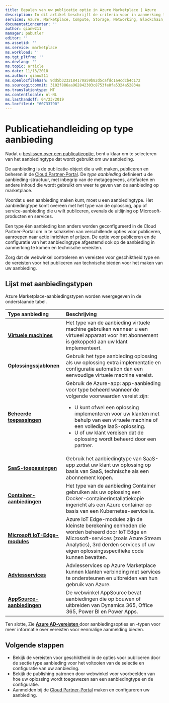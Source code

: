 ```yaml
---
title: Bepalen van uw publicatie optie in Azure Marketplace | Azure
description: In dit artikel beschrijft de criteria voor in aanmerking te komen en publiceren vereisten partners probeert te begrijpen hoe u apps publiceren naar de Azure Marketplace.
services: Azure, Marketplace, Compute, Storage, Networking, Blockchain, Security
documentationcenter: ''
author: qianw211
manager: pabutler
editor: ''
ms.assetid: ''
ms.service: marketplace
ms.workload: ''
ms.tgt_pltfrm: ''
ms.devlang: ''
ms.topic: article
ms.date: 11/13/2018
ms.author: qianw211
ms.openlocfilehash: 9dd5b3232184170a59b82d5cafdc1a4cdcb4c172
ms.sourcegitcommit: 3102f886aa962842303c8753fe8fa5324a52834a
ms.translationtype: MT
ms.contentlocale: nl-NL
ms.lasthandoff: 04/23/2019
ms.locfileid: "60733790"
---
```

# <a name="publishing-guide-by-offer-type"></a>Publicatiehandleiding op type aanbieding

Nadat u [beslissen over een publicatieoptie](https://docs.microsoft.com/azure/marketplace/determine-your-listing-type), bent u klaar om te selecteren van het aanbiedingtype dat wordt gebruikt om uw aanbieding. 

De aanbieding is de publicatie-object die u wilt maken, publiceren en beheren in de [Cloud Partner-Portal](https://cloudpartner.azure.com). De *type aanbieding* definieert u de aanbieding-structuur, met inbegrip van de metagegevens, artefacten en andere inhoud die wordt gebruikt om weer te geven van de aanbieding op marketplace.

Voordat u een aanbieding maken kunt, moet u een aanbiedingtype. Het aanbiedingtype komt overeen met het type van de oplossing, app of service-aanbieding die u wilt publiceren, evenals de uitlijning op Microsoft-producten en services. 

Een type één aanbieding kan anders worden geconfigureerd in de Cloud Partner-Portal om in te schakelen van verschillende opties voor publiceren, aanroepen naar actie inrichten of prijzen. De optie voor publiceren en de configuratie van het aanbiedingtype afgestemd ook op de aanbieding in aanmerking te komen en technische vereisten. 

Zorg dat de webwinkel controleren en vereisten voor geschiktheid type en de vereisten voor het publiceren van technische bieden voor het maken van uw aanbieding.

## <a name="list-of-offer-types"></a>Lijst met aanbiedingstypen

Azure Marketplace-aanbiedingstypen worden weergegeven in de onderstaande tabel.

| **Type aanbieding**    | **Beschrijving**  |
| :------------------- | :-------------------|
| [**Virtuele machines**](https://docs.microsoft.com/azure/marketplace/marketplace-virtual-machines) | Het type van de aanbieding virtuele machine gebruiken wanneer u een virtueel apparaat voor het abonnement is gekoppeld aan uw klant implementeert. |
| [**Oplossingssjablonen**](https://docs.microsoft.com/azure/marketplace/marketplace-solution-templates) | Gebruik het type aanbieding oplossing als uw oplossing extra implementatie en configuratie automation dan een eenvoudige virtuele machine vereist. |
| [**Beheerde toepassingen**](https://docs.microsoft.com/azure/marketplace/marketplace-managed-apps) | Gebruik de Azure-app: app-aanbieding voor type beheerd wanneer de volgende voorwaarden vereist zijn: <br> <ul> <li> U kunt ofwel een oplossing implementeren voor uw klanten met behulp van een virtuele machine of een volledige IaaS-oplossing. </li> <li>U of uw klant vereisen dat de oplossing wordt beheerd door een partner. </li> <ul> |
| [**SaaS-toepassingen**](https://docs.microsoft.com/azure/marketplace/marketplace-saas-applications-technical-publishing-guide) | Gebruik het aanbiedingtype van SaaS-app zodat uw klant uw oplossing op basis van SaaS, technische als een abonnement kopen. |
| [**Container-aanbiedingen**](https://docs.microsoft.com/azure/marketplace/marketplace-containers) | Het type van de aanbieding Container gebruiken als uw oplossing een Docker-containerinstallatiekopie ingericht als een Azure container op basis van een Kubernetes-service is. |
| [**Microsoft IoT-Edge-modules**](https://docs.microsoft.com/azure/marketplace/iot-edge-module) | Azure IoT Edge-modules zijn de kleinste berekening eenheden die worden beheerd door IoT Edge en Microsoft-services (zoals Azure Stream Analytics), 3rd derden services of uw eigen oplossingsspecifieke code kunnen bevatten. |
| [**Adviesservices**](https://docs.microsoft.com/azure/marketplace/consulting-services) | Adviesservices op Azure Marketplace kunnen klanten verbinding met services te ondersteunen en uitbreiden van hun gebruik van Azure. |
| [**AppSource-aanbiedingen**](https://docs.microsoft.com/azure/marketplace/appsource-offer-publishing-guide) | De webwinkel AppSource bevat aanbiedingen die op bouwen of uitbreiden van Dynamics 365, Office 365, Power BI en Power Apps. |

Ten slotte, Zie [ **Azure AD-vereisten** ](https://docs.microsoft.com/azure/marketplace/enable-appsource-marketplace-using-azure-ad) door aanbiedingsopties en -typen voor meer informatie over vereisten voor eenmalige aanmelding bieden.

## <a name="next-steps"></a>Volgende stappen

*   Bekijk de vereisten voor geschiktheid in de opties voor publiceren door de sectie type aanbieding voor het voltooien van de selectie en configuratie van uw aanbieding.
*   Bekijk de publishing patronen door webwinkel voor voorbeelden van hoe uw oplossing wordt toegewezen aan een aanbiedingtype en de configuratie.
*   Aanmelden bij de [Cloud Partner-Portal](https://cloudpartner.azure.com) maken en configureren uw aanbieding.
